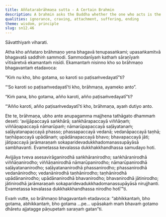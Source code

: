 ```yaml
---
title: Aññatarabrāhmaṇa sutta - A Certain Brahmin
description: A brahmin asks the Buddha whether the one who acts is the same as the one who experiences the result. The Buddha points these as two extreme views, and without approaching either, explains the arising of suffering and its ending through the principle of dependent co-arising.
qualities: ignorance, craving, attachment, suffering, ending
theme: wisdom, principle
slug: sn12.46
---
```


Sāvatthiyaṁ viharati.

Atha kho aññataro brāhmaṇo yena bhagavā tenupasaṅkami; upasaṅkamitvā bhagavatā saddhiṁ sammodi. Sammodanīyaṁ kathaṁ sāraṇīyaṁ vītisāretvā ekamantaṁ nisīdi. Ekamantaṁ nisinno kho so brāhmaṇo bhagavantaṁ etadavoca:

“Kiṁ nu kho, bho gotama, so karoti so paṭisaṁvedayatī”ti?

“‘So karoti so paṭisaṁvedayatī’ti kho, brāhmaṇa, ayameko anto”.

“Kiṁ pana, bho gotama, añño karoti, añño paṭisaṁvedayatī”ti?

“‘Añño karoti, añño paṭisaṁvedayatī’ti kho, brāhmaṇa, ayaṁ dutiyo anto.

Ete te, brāhmaṇa, ubho ante anupagamma majjhena tathāgato dhammaṁ deseti: ‘avijjāpaccayā saṅkhārā; saṅkhārapaccayā viññāṇaṁ; viññāṇapaccayā nāmarūpaṁ; nāmarūpapaccayā saḷāyatanaṁ; saḷāyatanapaccayā phasso; phassapaccayā vedanā; vedanāpaccayā taṇhā; taṇhāpaccayā upādānaṁ; upādānapaccayā bhavo; bhavapaccayā jāti; jātipaccayā jarāmaraṇaṁ sokaparidevadukkhadomanassupāyāsā sambhavanti. Evametassa kevalassa dukkhakkhandhassa samudayo hoti.

Avijjāya tveva asesavirāganirodhā saṅkhāranirodho; saṅkhāranirodhā viññāṇanirodho; viññāṇanirodhā nāmarūpanirodho; nāmarūpanirodhā saḷāyatananirodho; saḷāyatananirodhā phassanirodho; phassanirodhā vedanānirodho; vedanānirodhā taṇhānirodho; taṇhānirodhā upādānanirodho; upādānanirodhā bhavanirodho; bhavanirodhā jātinirodho; jātinirodhā jarāmaraṇaṁ sokaparidevadukkhadomanassupāyāsā nirujjhanti. Evametassa kevalassa dukkhakkhandhassa nirodho hotī’”ti.

Evaṁ vutte, so brāhmaṇo bhagavantaṁ etadavoca: “abhikkantaṁ, bho gotama, abhikkantaṁ, bho gotama …pe… upāsakaṁ maṁ bhavaṁ gotamo dhāretu ajjatagge pāṇupetaṁ saraṇaṁ gatan”ti.
